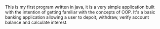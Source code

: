 This is my first program written in java, it is a very simple application built with the intention of getting familiar with the concepts of OOP.
It's a basic banking application allowing a user to depoit, withdraw, verify account balance and calculate interest.